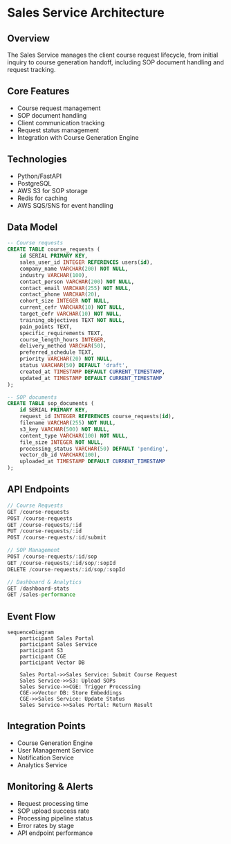 # Sales Service Architecture

## Overview
The Sales Service manages the client course request lifecycle, from initial inquiry to course generation handoff, including SOP document handling and request tracking.

## Core Features
- Course request management
- SOP document handling
- Client communication tracking
- Request status management
- Integration with Course Generation Engine

## Technologies
- Python/FastAPI
- PostgreSQL
- AWS S3 for SOP storage
- Redis for caching
- AWS SQS/SNS for event handling

## Data Model
```sql
-- Course requests
CREATE TABLE course_requests (
    id SERIAL PRIMARY KEY,
    sales_user_id INTEGER REFERENCES users(id),
    company_name VARCHAR(200) NOT NULL,
    industry VARCHAR(100),
    contact_person VARCHAR(200) NOT NULL,
    contact_email VARCHAR(255) NOT NULL,
    contact_phone VARCHAR(20),
    cohort_size INTEGER NOT NULL,
    current_cefr VARCHAR(10) NOT NULL,
    target_cefr VARCHAR(10) NOT NULL,
    training_objectives TEXT NOT NULL,
    pain_points TEXT,
    specific_requirements TEXT,
    course_length_hours INTEGER,
    delivery_method VARCHAR(50),
    preferred_schedule TEXT,
    priority VARCHAR(20) NOT NULL,
    status VARCHAR(50) DEFAULT 'draft',
    created_at TIMESTAMP DEFAULT CURRENT_TIMESTAMP,
    updated_at TIMESTAMP DEFAULT CURRENT_TIMESTAMP
);

-- SOP documents
CREATE TABLE sop_documents (
    id SERIAL PRIMARY KEY,
    request_id INTEGER REFERENCES course_requests(id),
    filename VARCHAR(255) NOT NULL,
    s3_key VARCHAR(500) NOT NULL,
    content_type VARCHAR(100) NOT NULL,
    file_size INTEGER NOT NULL,
    processing_status VARCHAR(50) DEFAULT 'pending',
    vector_db_id VARCHAR(100),
    uploaded_at TIMESTAMP DEFAULT CURRENT_TIMESTAMP
);
```

## API Endpoints
```typescript
// Course Requests
GET /course-requests
POST /course-requests
GET /course-requests/:id
PUT /course-requests/:id
POST /course-requests/:id/submit

// SOP Management
POST /course-requests/:id/sop
GET /course-requests/:id/sop/:sopId
DELETE /course-requests/:id/sop/:sopId

// Dashboard & Analytics
GET /dashboard-stats
GET /sales-performance
```

## Event Flow
```mermaid
sequenceDiagram
    participant Sales Portal
    participant Sales Service
    participant S3
    participant CGE
    participant Vector DB

    Sales Portal->>Sales Service: Submit Course Request
    Sales Service->>S3: Upload SOPs
    Sales Service->>CGE: Trigger Processing
    CGE->>Vector DB: Store Embeddings
    CGE->>Sales Service: Update Status
    Sales Service->>Sales Portal: Return Result
```

## Integration Points
- Course Generation Engine
- User Management Service
- Notification Service
- Analytics Service

## Monitoring & Alerts
- Request processing time
- SOP upload success rate
- Processing pipeline status
- Error rates by stage
- API endpoint performance 